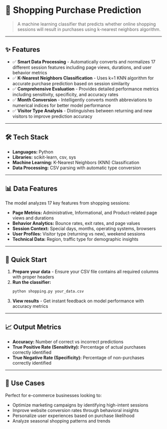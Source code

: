 # 📌 Shopping Purchase Prediction

> A machine learning classifier that predicts whether online shopping sessions will result in purchases using k-nearest neighbors algorithm.

---

## ✨ Features

- ✅ **Smart Data Processing** - Automatically converts and normalizes 17 different session features including page views, durations, and user behavior metrics
- ✅ **K-Nearest Neighbors Classification** - Uses k=1 KNN algorithm for accurate purchase prediction based on session similarity
- ✅ **Comprehensive Evaluation** - Provides detailed performance metrics including sensitivity, specificity, and accuracy rates
- ✅ **Month Conversion** - Intelligently converts month abbreviations to numerical indices for better model performance
- ✅ **Visitor Type Analysis** - Distinguishes between returning and new visitors to improve prediction accuracy

---

## 🛠 Tech Stack

- **Languages:** Python
- **Libraries:** scikit-learn, csv, sys
- **Machine Learning:** K-Nearest Neighbors (KNN) Classification
- **Data Processing:** CSV parsing with automatic type conversion

---

## 📊 Data Features

The model analyzes 17 key features from shopping sessions:

- **Page Metrics:** Administrative, Informational, and Product-related page views and durations
- **Behavior Analytics:** Bounce rates, exit rates, and page values
- **Session Context:** Special days, months, operating systems, browsers
- **User Profiles:** Visitor type (returning vs new), weekend sessions
- **Technical Data:** Region, traffic type for demographic insights

---

## 🚀 Quick Start

1. **Prepare your data** - Ensure your CSV file contains all required columns with proper headers
2. **Run the classifier:**
   ```bash
   python shopping.py your_data.csv
   ```
3. **View results** - Get instant feedback on model performance with accuracy metrics

---

## 📈 Output Metrics

- **Accuracy:** Number of correct vs incorrect predictions
- **True Positive Rate (Sensitivity):** Percentage of actual purchases correctly identified
- **True Negative Rate (Specificity):** Percentage of non-purchases correctly identified

---

## 🎯 Use Cases

Perfect for e-commerce businesses looking to:
- Optimize marketing campaigns by identifying high-intent sessions
- Improve website conversion rates through behavioral insights
- Personalize user experiences based on purchase likelihood
- Analyze seasonal shopping patterns and trends